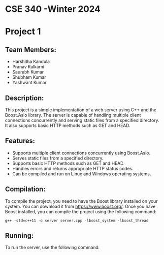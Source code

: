# CSE 340 -Winter 2024
# Project 1
## Team Members: 
- Harshitha Kandula
- Pranav Kulkarni
- Saurabh Kumar
- Shubham Kumar
- Yashwant Kumar

## Description:
This project is a simple implementation of a web server using C++ and the Boost.Asio library. The server is capable of handling multiple client connections concurrently and serving static files from a specified directory. It also supports basic HTTP methods such as GET and HEAD.

## Features:
- Supports multiple client connections concurrently using Boost.Asio.
- Serves static files from a specified directory.
- Supports basic HTTP methods such as GET and HEAD.
- Handles errors and returns appropriate HTTP status codes.
- Can be compiled and run on Linux and Windows operating systems.

## Compilation:
To compile the project, you need to have the Boost library installed on your system. You can download it from https://www.boost.org/. Once you have Boost installed, you can compile the project using the following command:
```
g++ -std=c++11 -o server server.cpp -lboost_system -lboost_thread
```

## Running:
To run the server, use the following command: